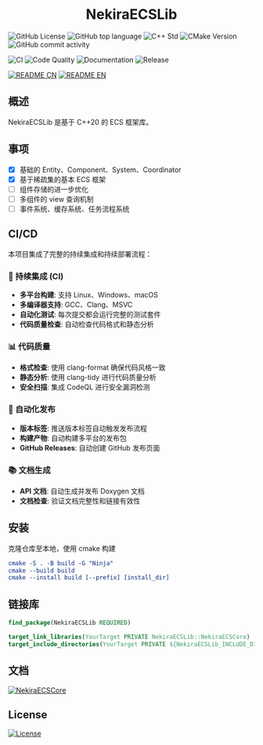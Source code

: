 <h1 align="center">NekiraECSLib</h1>

![GitHub License](https://img.shields.io/github/license/TokiraNeo/NekiraECS?style=flat-square&color=%233effc2)
![GitHub top language](https://img.shields.io/github/languages/top/TokiraNeo/NekiraECS?style=flat-square&color=%23f25037)
![C++ Std](https://img.shields.io/badge/C%2B%2B_std-%3E%3D20-%23F761AE?style=flat-square)
![CMake Version](https://img.shields.io/badge/CMake-%3E%3D3.20-%2366F59F?style=flat-square)
![GitHub commit activity](https://img.shields.io/github/commit-activity/m/TokiraNeo/NekiraECS?style=flat-square&labelColor=91CBED&color=A0AEDE)

<!-- CI/CD Status Badges -->

![CI](https://img.shields.io/github/actions/workflow/status/TokiraNeo/NekiraECS/ci.yml?branch=main&style=flat-square&label=CI&color=%2300d4aa)
![Code Quality](https://img.shields.io/github/actions/workflow/status/TokiraNeo/NekiraECS/code-quality.yml?branch=main&style=flat-square&label=Code%20Quality&color=%23ff6b6b)
![Documentation](https://img.shields.io/github/actions/workflow/status/TokiraNeo/NekiraECS/documentation.yml?branch=main&style=flat-square&label=Docs&color=%234ecdc4)
![Release](https://img.shields.io/github/v/release/TokiraNeo/NekiraECS?style=flat-square&color=%23f7b801)

[![README CN](https://img.shields.io/badge/README-%E4%B8%AD%E6%96%87-%2331EDA8?style=for-the-badge)](/Documents/README/README.CN.MD)
[![README EN](https://img.shields.io/badge/README-EN-%2331D4ED?style=for-the-badge)](/Documents/README/README.EN.MD)

## 概述

NekiraECSLib 是基于 C++20 的 ECS 框架库。

## 事项

- [x] 基础的 Entity、Component、System、Coordinator
- [x] 基于稀疏集的基本 ECS 框架
- [ ] 组件存储的进一步优化
- [ ] 多组件的 view 查询机制
- [ ] 事件系统、缓存系统、任务流程系统

## CI/CD

本项目集成了完整的持续集成和持续部署流程：

### 🔧 持续集成 (CI)

- **多平台构建**: 支持 Linux、Windows、macOS
- **多编译器支持**: GCC、Clang、MSVC
- **自动化测试**: 每次提交都会运行完整的测试套件
- **代码质量检查**: 自动检查代码格式和静态分析

### 📊 代码质量

- **格式检查**: 使用 clang-format 确保代码风格一致
- **静态分析**: 使用 clang-tidy 进行代码质量分析
- **安全扫描**: 集成 CodeQL 进行安全漏洞检测

### 🚀 自动化发布

- **版本标签**: 推送版本标签自动触发发布流程
- **构建产物**: 自动构建多平台的发布包
- **GitHub Releases**: 自动创建 GitHub 发布页面

### 📚 文档生成

- **API 文档**: 自动生成并发布 Doxygen 文档
- **文档检查**: 验证文档完整性和链接有效性

## 安装

克隆仓库至本地，使用 cmake 构建

```cmake
cmake -S . -B build -G "Ninja"
cmake --build build
cmake --install build [--prefix] [install_dir]
```

## 链接库

```cmake
find_package(NekiraECSLib REQUIRED)

target_link_libraries(YourTarget PRIVATE NekiraECSLib::NekiraECSCore)
target_include_directories(YourTarget PRIVATE ${NekiraECSLib_INCLUDE_DIRS})
```

## 文档

[![NekiraECSCore](https://img.shields.io/badge/NekiraECSCore-%2372B0FD?style=for-the-badge&labelColor=%2372B0FD&color=%2372B0FD)](/Documents/NekiraECSCore/NekiraECSCore.CN.MD)

## License

[![License](https://img.shields.io/badge/License-MIT-38E575?style=for-the-badge)](/LICENSE)
